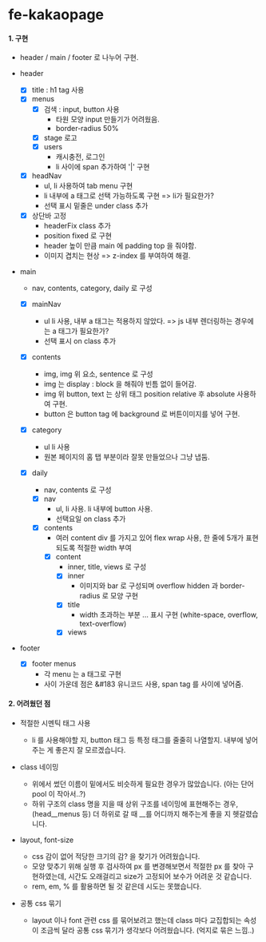 # fe-kakaopage

#### 1. 구현
 
- header / main / footer 로 나누어 구현.

- header
    - [x] title : h1 tag 사용
    - [x] menus
        - [x] 검색 : input, button 사용
            - 타원 모양 input 만들기가 어려웠음.
            - border-radius 50%
        - [x] stage 로고
        - [x] users 
            - 캐시충전, 로그인
            - li 사이에 span 추가하여 '|' 구현
    - [x] headNav
        - ul, li 사용하여 tab menu 구현
        - li 내부에 a 태그로 선택 가능하도록 구현 => li가 필요한가?
        - 선택 표시 밑줄은 under class 추가
    - [x] 상단바 고정
        - headerFix class 추가 
        - position fixed 로 구현
        - header 높이 만큼 main 에 padding top 을 줘야함.
        - 이미지 겹치는 현상 => z-index 를 부여하여 해결.        
- main
    - nav, contents, category, daily 로 구성
    - [x] mainNav
        - ul li 사용, 내부 a 태그는 적용하지 않았다. => js 내부 렌더링하는 경우에는 a 태그가 필요한가?
        - 선택 표시 on class 추가
    
    - [x] contents
        - img, img 위 요소, sentence 로 구성
        - img 는 display : block 을 해줘야 빈틈 없이 들어감.
        - img 위 button, text 는 상위 태그 position relative 후 absolute 사용하여 구현.
        - button 은 button tag 에 background 로 버튼이미지를 넣어 구현.
        
    - [x] category
        - ul li 사용
        - 원본 페이지의 홈 탭 부분이라 잘못 만들었으나 그냥 냅둠.
    
    - [x] daily 
        - nav, contents 로 구성
        - [x] nav
            - ul, li 사용. li 내부에 button 사용.
            - 선택요일 on class 추가
        - [x] contents
            - 여러 content div 를 가지고 있어 flex wrap 사용, 한 줄에 5개가 표현되도록 적절한 width 부여
            - [x] content
                - inner, title, views 로 구성
                - [x] inner 
                    - 이미지와 bar 로 구성되며 overflow hidden 과 border-radius 로 모양 구현
                - [x] title
                    - width 초과하는 부분 ... 표시 구현 (white-space, overflow, text-overflow)     
                - [x] views
- footer
    - [x] footer menus
        - 각 menu 는 a 태그로 구현
        - 사이 가운데 점은 &#183 유니코드 사용, span tag 를 사이에 넣어줌.
                    
#### 2. 어려웠던 점
- 적절한 시멘틱 태그 사용
    - li 를 사용해야할 지, button 태그 등 특정 태그를 줄줄히 나열할지. 내부에 넣어주는 게 좋은지 잘 모르겠습니다.

- class 네이밍
    - 위에서 썼던 이름이 밑에서도 비슷하게 필요한 경우가 많았습니다. (아는 단어 pool 이 작아서..?)
    - 하위 구조의 class 명을 지을 때 상위 구조를 네이밍에 표현해주는 경우, (head__menus 등) 더 하위로 갈 때 __를 어디까지 해주는게 좋을 지 헷갈렸습니다.

- layout, font-size
    - css 감이 없어 적당한 크기의 감? 을 찾기가 어려웠습니다.
    - 모양 맞추기 위해 실행 후 검사하여 px 를 변경해보면서 적절한 px 를 찾아 구현하였는데, 시간도 오래걸리고 size가 고정되어 보수가 어려운 것 같습니다.
    - rem, em, % 를 활용하면 될 것 같은데 시도는 못했습니다.

- 공통 css 묶기
    - layout 이나 font 관련 css 를 묶어보려고 했는데 class 마다 교집합되는 속성이 조금씩 달라 공통 css 묶기가 생각보다 어려웠습니다. (억지로 묶은 느낌..)